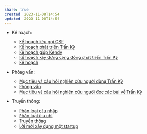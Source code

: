 ```yaml
---
share: true
created: 2023-11-08T14:54
updated: 2023-11-08T14:54
---
```


- Kế hoạch: 
    - [Kế hoạch kêu gọi CSR](./K%E1%BA%BF%20ho%E1%BA%A1ch/K%E1%BA%BF%20ho%E1%BA%A1ch%20k%C3%AAu%20g%E1%BB%8Di%20CSR.md)
    - [Kế hoạch phát triển Trấn Kỳ](./K%E1%BA%BF%20ho%E1%BA%A1ch/K%E1%BA%BF%20ho%E1%BA%A1ch%20ph%C3%A1t%20tri%E1%BB%83n%20Tr%E1%BA%A5n%20K%E1%BB%B3.md)
    - [Kế hoạch giúp Kendy](./K%E1%BA%BF%20ho%E1%BA%A1ch/K%E1%BA%BF%20ho%E1%BA%A1ch%20gi%C3%BAp%20Kendy.md)
    - [Kế hoạch xây dựng cộng đồng phát triển Trấn Kỳ](./K%E1%BA%BF%20ho%E1%BA%A1ch/K%E1%BA%BF%20ho%E1%BA%A1ch%20x%C3%A2y%20d%E1%BB%B1ng%20c%E1%BB%99ng%20%C4%91%E1%BB%93ng%20ph%C3%A1t%20tri%E1%BB%83n%20Tr%E1%BA%A5n%20K%E1%BB%B3.md)
    - [Kế hoạch](./K%E1%BA%BF%20ho%E1%BA%A1ch/index.md)

- Phỏng vấn: 
    - [Mục tiêu và câu hỏi nghiên cứu người dùng Trấn Kỳ](./Ph%E1%BB%8Fng%20v%E1%BA%A5n/M%E1%BB%A5c%20ti%C3%AAu%20v%C3%A0%20c%C3%A2u%20h%E1%BB%8Fi%20nghi%C3%AAn%20c%E1%BB%A9u%20ng%C6%B0%E1%BB%9Di%20d%C3%B9ng%20Tr%E1%BA%A5n%20K%E1%BB%B3.md)
    - [Phỏng vấn](./Ph%E1%BB%8Fng%20v%E1%BA%A5n/index.md)
    - [Mục tiêu và câu hỏi nghiên cứu người đọc các bài về Trấn Kỳ](./Ph%E1%BB%8Fng%20v%E1%BA%A5n/M%E1%BB%A5c%20ti%C3%AAu%20v%C3%A0%20c%C3%A2u%20h%E1%BB%8Fi%20nghi%C3%AAn%20c%E1%BB%A9u%20ng%C6%B0%E1%BB%9Di%20%C4%91%E1%BB%8Dc%20c%C3%A1c%20b%C3%A0i%20v%E1%BB%81%20Tr%E1%BA%A5n%20K%E1%BB%B3.md)

- Truyền thông: 
    - [Phân loại câu nhập](./Truy%E1%BB%81n%20th%C3%B4ng/Ph%C3%A2n%20lo%E1%BA%A1i%20c%C3%A2u%20nh%E1%BA%ADp.md)
    - [Phân loại thu chi](./Truy%E1%BB%81n%20th%C3%B4ng/Ph%C3%A2n%20lo%E1%BA%A1i%20thu%20chi.md)
    - [Truyền thông](./Truy%E1%BB%81n%20th%C3%B4ng/index.md)
    - [Lời mời xây dựng một startup](./Truy%E1%BB%81n%20th%C3%B4ng/L%E1%BB%9Di%20m%E1%BB%9Di%20x%C3%A2y%20d%E1%BB%B1ng%20m%E1%BB%99t%20startup.md)

